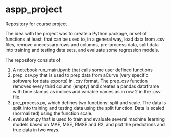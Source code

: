 # aspp_project
Repository for course project

The idea with the project was to create a Python package, or set of functions at least, that can be used to, in a general way, load data from .csv files, remove unecessary rows and columns, pre-process data, split data into training and testing data sets, and evaluate some regression models.  

The repository consists of 
1. A notebook run_main.ipynb that calls some user defined functions
2. prep_csv.py that is used to prep data from aCurve (very specific software for data exports) in .csv format. The prep_csv function removes every third column (empty) and creates a pandas dataframe
with time stamps as indices and variable names as in row 2 in the .csv file. 
3. pre_process.py, which defines two functions: split and scale. The data is split into training and testing data using the split function. Data is scaled (normalized) using the function scale.
4. evaluation.py that is used to train and evaluate several machine learning models based on MAE, MSE, RMSE and R2, and plot the predictions and true data in two ways. 

